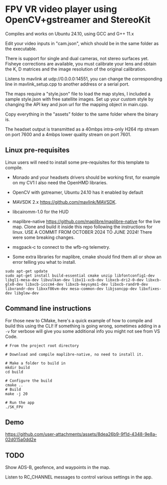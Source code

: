 # FPV VR video player using OpenCV+gstreamer and StereoKit

Compiles and works on Ubuntu 24.10, using GCC and G++ 11.x

Edit your video inputs in "cam.json", which should be in the same folder as the executable.

There is support for single and dual cameras, not stereo surfaces yet. Fisheye corrections are available, you must calibrate your lens and obtain the K, D matrices and the image resolution of the original calibration.

Listens to mavlink at udp://0.0.0.0:14551, you can change the corresponding line in mavlink_setup.cpp to another address or a serial port.

The maps require a "style.json" file to load the map styles, I included a sample style.json with free satellite images. Set up your custom style by changing the API key and json url for the mapping object in main.cpp.

Copy everything in the "assets" folder to the same folder where the binary is.

The headset output is transmitted as a 40mbps intra-only H264 rtp stream on port 7600 and a 4mbps lower quality stream on port 7601.

## Linux pre-requisites

Linux users will need to install some pre-requisites for this template to compile. 

* Monado and your headsets drivers should be working first, for example on my CV1 I also need the OpenHMD libraries.

* OpenCV with gstreamer, Ubuntu 24.10 has it enabled by default

* MAVSDK 2.x https://github.com/mavlink/MAVSDK.

* libcairomm-1.0 for the HUD

* maplibre-native https://github.com/maplibre/maplibre-native for the live map. Clone and build it inside this repo following the instructions for linux. USE A COMMIT FROM OCTOBER 2024 TO JUNE 2024! There were some breaking changes.

* msgpack-c to connect to the wfb-ng telemetry.

* Some extra libraries for maplibre, cmake should find them all or show an error telling you what to install.

```shell
sudo apt-get update
sudo apt-get install build-essential cmake unzip libfontconfig1-dev libgl1-mesa-dev libvulkan-dev libx11-xcb-dev libxcb-dri2-0-dev libxcb-glx0-dev libxcb-icccm4-dev libxcb-keysyms1-dev libxcb-randr0-dev libxrandr-dev libxxf86vm-dev mesa-common-dev libjsoncpp-dev libxfixes-dev libglew-dev
```

## Command line instructions

For those new to CMake, here's a quick example of how to compile and build this using the CLI! If something is going wrong, sometimes adding in a `-v` for verbose will give you some additional info you might not see from VS Code.

```shell
# From the project root directory

# Download and compile maplibre-native, no need to install it.

# Make a folder to build in
mkdir build
cd build

# Configure the build
cmake .. 
# Build
make -j 20

# Run the app
./SK_FPV
```
## Demo

https://github.com/user-attachments/assets/8dea26b9-9f1d-4348-9e8a-02d015a0dd2e

## TODO

Show ADS-B, geofence, and waypoints in the map.

Listen to RC_CHANNEL messages to control various settings in the app.


